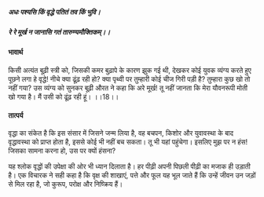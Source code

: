 ##### अधः पश्यसि किं वृद्धे पतितं तव किं भुवि।
##### रे रे मूर्ख न जानासि गतं तारुण्यमौक्तिकम्।। 

#### भावार्थ

किसी अत्यंत बूढ़ी स्त्री को, जिसकी कमर बुढ़ापे के कारण झुक गई थी, देखकर कोई युवक व्यंग्य करते हुए पूछने लगा हे वृद्धे! नीचे क्या ढूंढ़ रही हो? क्या पृथ्वी पर तुम्हारी कोई चीज गिरी पड़ी है? तुम्हारा कुछ खो तो नहीं गया? उस व्यंग्य को सुनकर बूढ़ी औरत ने कहा कि अरे मूर्ख! तू नहीं जानता कि मेरा यौवनरूपी मोती खो गया है। मैं उसी को ढूंढ़ रही हूं। ।।18।।

#### तात्पर्य

वृद्धा का संकेत है कि इस संसार में जिसने जन्म लिया है, वह बचपन, किशोर और युवावस्था के बाद वृद्धावस्था को प्राप्त होता है, इससे कोई भी नहीं बच सकता। तू भी यहां पहुंचेगा। इसलिए मुझ पर न हंस! जिसका सामना करना हो, उस पर क्यों हंसना?

यह श्लोक वृद्धों की उपेक्षा की ओर भी ध्यान दिलाता है। हर पीढ़ी अपनी पिछली पीढ़ी का मजाक ही उड़ाती है। एक विचारक ने सही कहा है कि वृक्ष की शाखाएं, पत्ते और फूल यह भूल जाते हैं कि उन्हें जीवन उन जड़ों से मिल रहा है, जो कुरूप, परोक्ष और निष्क्रिय हैं।
